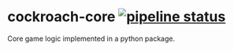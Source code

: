 # cockroach-core [![pipeline status](https://gitlab.com/cockroach-poker/cockroach-core/badges/master/pipeline.svg)](https://gitlab.com/cockroach-poker/cockroach-core/-/commits/masterst)

Core game logic implemented in a python package.
